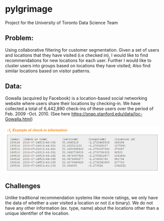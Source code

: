 # pylgrimage
Project for the University of Toronto Data Science Team

## Problem: 
Using collaborative filtering for customer segmentation. Given a set of users and locations that they have visited (i.e checked in), I would like to find recommendations for new locations for each user. Further I would like to cluster users into groups based on locations they have visited; Also find similar locations based on visitor patterns.

## Data:
Gowalla (acquired by Facebook) is a location-based social networking website where users share their locations by checking-in. We have collected a total of 6,442,890 check-ins of these users over the period of Feb. 2009 -Oct. 2010. (See here https://snap.stanford.edu/data/loc-Gowalla.html)

![alt text](/img/sampledata.png)

## Challenges 
Unlike traditional recommendation systems like movie ratings, we only have the data of whether a user visited a location or not (i.e binary). We do not have any other information (ex. type, name) about the locations other than a unique identifier of the location.
